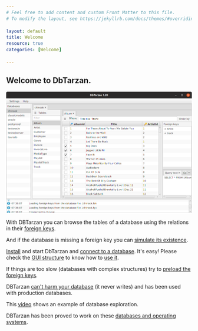 ```yaml
---
# Feel free to add content and custom Front Matter to this file.
# To modify the layout, see https://jekyllrb.com/docs/themes/#overriding-theme-defaults

layout: default
title: Welcome
resource: true
categories: [Welcome]

---
```


## Welcome to DbTarzan.

![DBTarzan](images/window.png)

With DBTarzan you can browse the tables of a database using the relations in their [foreign keys](ForeignKeys). 

And if the database is missing a foreign key you can [simulate its existence](AdditionalForeignKeysEditor). 

[Install](Installation) and start DbTarzan and [connect to a database](Connect-to-database). It's easy!
Please check the [GUI structure](GUI-Structure) to know how to [use it](Usage).

If things are too slow (databases with complex structures) try to [preload the foreign keys](Foreign-keys-preloading).

DBTarzan [can't harm your database](Can-I-use-it-with-production-databases) (it never writes) and has been used with production databases.

This [video](https://youtu.be/-hR9ZLf3bNY) shows an example of database exploration.


DBTarzan has been proved to work on these [databases and operating systems](Tested-databases-and-operating-systems).